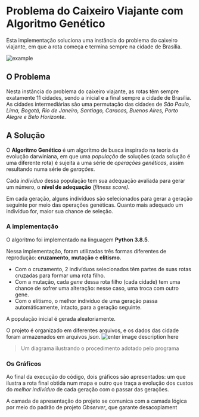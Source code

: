 # Problema do Caixeiro Viajante com  Algoritmo Genético
Esta implementação soluciona uma instância do problema do caixeiro viajante, em que a rota começa e termina sempre na cidade de Brasília.

![example](https://i.ibb.co/Vq9MyQY/example.png)

## O Problema
Nesta instância do problema do caixeiro viajante, as rotas têm sempre exatamente 11 cidades, sendo a inicial e a final sempre a cidade de Brasília. As cidades intermediárias são uma permutação das cidades de *São Paulo, Lima, Bogotá, Rio de Janeiro, Santiago, Caracas, Buenos Aires, Porto Alegre e Belo Horizonte*.
## A Solução
O **Algoritmo Genético** é um algoritmo de busca inspirado na teoria da evolução darwiniana, em que uma *população* de soluções (cada solução é uma diferente rota) é sujeita a uma série de *operações genéticas*, assim resultando numa série de *gerações*.

Cada *indivíduo* dessa população tem sua adequação avaliada para gerar um número, o **nível de adequação** *(fitness score)*.

Em cada geração, alguns indivíduos são selecionados para gerar a geração seguinte por meio das operações genéticas. Quanto mais adequado um indivíduo for, maior sua chance de seleção.

### A implementação
O algoritmo foi implementado na linguagem **Python 3.8.5**.

Nessa implementação, foram utilizadas três formas diferentes de reprodução: **cruzamento**, **mutação** e **elitismo**.

- Com o cruzamento, 2 indivíduos selecionados têm partes de suas rotas cruzadas para formar uma rota filho.
- Com a mutação, cada *gene* dessa rota filho (cada cidade) tem uma chance de sofrer uma alteração: nesse caso, uma troca com outro gene.
- Com o elitismo, o melhor indivíduo de uma geração passa automáticamente, intacto, para a geração seguinte.

A população inicial é gerada aleatoriamente.

O projeto é organizado em diferentes arquivos, e os dados das cidade foram armazenados em arquivos *json*.
![enter image description here](https://i.ibb.co/zJC4XXM/concept-model.png)
> Um diagrama ilustrando o procedimento adotado pelo programa
### Os Gráficos
Ao final da execução do código, dois gráficos são apresentados: um que ilustra a rota final obtida num mapa e outro que traça a evolução dos custos do *melhor indivíduo* de cada geração com o passar das gerações.

A camada de apresentação do projeto se comunica com a camada lógica por meio do padrão de projeto *Observer*, que garante desacoplament
<!--stackedit_data:
eyJoaXN0b3J5IjpbLTIwNDk2MTIxODcsNDgyNzI1NjA2LC0yMD
QzMDExMzAxLC00NzMyODc3NzgsMzQwMjA1NzAzLDczMDk5ODEx
Nl19
-->
